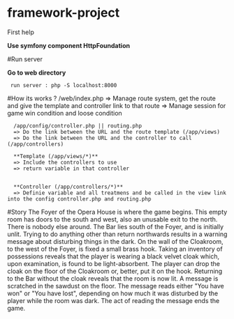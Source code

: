 # framework-project
First help


**Use symfony component HttpFoundation**

#Run server

**Go to web directory**
    
     run server : php -S localhost:8000
     
#How its works ?
      /web/index.php
      => Manage route system, get the route and give the template and controller link to that route 
      => Manage session for game win condition and loose condition 
      
      /app/config/controller.php || routing.php
      => Do the link between the URL and the route template (/app/views)
      => Do the link between the URL and the controller to call (/app/controllers)
      
      **Template (/app/views/*)**
      => Include the controllers to use 
      => return variable in that controller
      
      
      **Controller (/app/controllers/*)**
      => Definie variable and all treatmens and be called in the view link into the config controller.php and routing.php
      
      
#Story
The Foyer of the Opera House is where the game begins. This empty room has doors to the south and west, also an unusable exit to the north. There is nobody else around.
The Bar lies south of the Foyer, and is initially unlit. Trying to do anything other than return northwards results in a warning message about disturbing things in the dark.
On the wall of the Cloakroom, to the west of the Foyer, is fixed a small brass hook.
Taking an inventory of possessions reveals that the player is wearing a black velvet cloak which, upon examination, is found to be light-absorbent. The player can drop the cloak on the floor of the Cloakroom or, better, put it on the hook.
Returning to the Bar without the cloak reveals that the room is now lit. A message is scratched in the sawdust on the floor.
The message reads either "You have won" or "You have lost", depending on how much it was disturbed by the player while the room was dark.
The act of reading the message ends the game.


